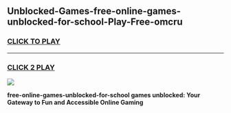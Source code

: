 
## Unblocked-Games-free-online-games-unblocked-for-school-Play-Free-omcru
<h3>
<a href="https://premium76.site?title=free-online-games-unblocked-for-school&ref=18A1">CLICK TO PLAY</a></h3>
<hr>

<h3>
<a href="https://premium76.site?title=free-online-games-unblocked-for-school&ref=18A1">CLICK 2 PLAY</a>
  
</h3>

<a href="https://premium76.site?title=free-online-games-unblocked-for-school&ref=18A1"><img src="https://clearcache.store/games.png"></a>


**free-online-games-unblocked-for-school games unblocked: Your Gateway to Fun and Accessible Online Gaming**
